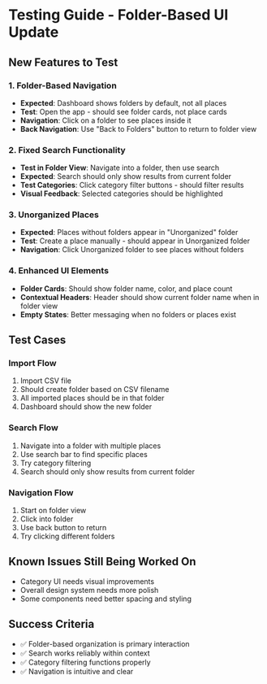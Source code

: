 # Testing Guide - Folder-Based UI Update

## New Features to Test

### 1. Folder-Based Navigation
- **Expected**: Dashboard shows folders by default, not all places
- **Test**: Open the app - should see folder cards, not place cards
- **Navigation**: Click on a folder to see places inside it
- **Back Navigation**: Use "Back to Folders" button to return to folder view

### 2. Fixed Search Functionality
- **Test in Folder View**: Navigate into a folder, then use search
- **Expected**: Search should only show results from current folder
- **Test Categories**: Click category filter buttons - should filter results
- **Visual Feedback**: Selected categories should be highlighted

### 3. Unorganized Places
- **Expected**: Places without folders appear in "Unorganized" folder
- **Test**: Create a place manually - should appear in Unorganized folder
- **Navigation**: Click Unorganized folder to see places without folders

### 4. Enhanced UI Elements
- **Folder Cards**: Should show folder name, color, and place count
- **Contextual Headers**: Header should show current folder name when in folder view
- **Empty States**: Better messaging when no folders or places exist

## Test Cases

### Import Flow
1. Import CSV file
2. Should create folder based on CSV filename
3. All imported places should be in that folder
4. Dashboard should show the new folder

### Search Flow
1. Navigate into a folder with multiple places
2. Use search bar to find specific places
3. Try category filtering
4. Search should only show results from current folder

### Navigation Flow
1. Start on folder view
2. Click into folder
3. Use back button to return
4. Try clicking different folders

## Known Issues Still Being Worked On
- Category UI needs visual improvements
- Overall design system needs more polish
- Some components need better spacing and styling

## Success Criteria
- ✅ Folder-based organization is primary interaction
- ✅ Search works reliably within context
- ✅ Category filtering functions properly
- ✅ Navigation is intuitive and clear
